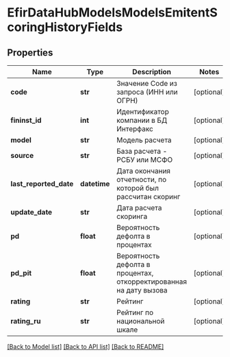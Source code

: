 # EfirDataHubModelsModelsEmitentScoringHistoryFields

## Properties
Name | Type | Description | Notes
------------ | ------------- | ------------- | -------------
**code** | **str** | Значение Code из запроса (ИНН или ОГРН) | [optional] 
**fininst_id** | **int** | Идентификатор компании в БД Интерфакс | [optional] 
**model** | **str** | Модель расчета | [optional] 
**source** | **str** | База расчета - РСБУ или МСФО | [optional] 
**last_reported_date** | **datetime** | Дата окончания отчетности, по которой был рассчитан скоринг | [optional] 
**update_date** | **str** | Дата расчета скоринга | [optional] 
**pd** | **float** | Вероятность дефолта в процентах | [optional] 
**pd_pit** | **float** | Вероятность дефолта в процентах, откорректированная на дату вызова | [optional] 
**rating** | **str** | Рейтинг | [optional] 
**rating_ru** | **str** | Рейтинг по национальной шкале | [optional] 

[[Back to Model list]](../README.md#documentation-for-models) [[Back to API list]](../README.md#documentation-for-api-endpoints) [[Back to README]](../README.md)

